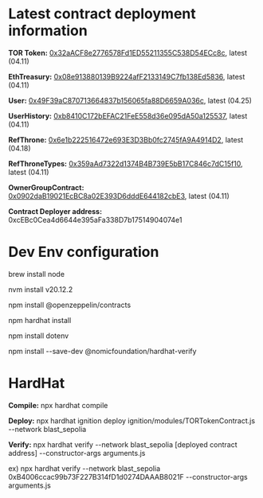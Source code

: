 # Latest contract deployment information

**TOR Token:** [0x32aACF8e2776578Fd1ED55211355C538D54ECc8c](https://testnet.blastscan.io/address/0x32aACF8e2776578Fd1ED55211355C538D54ECc8c),	latest (04.11)		

**EthTreasury:** [0x08e913880139B9224afF2133149C7fb138Ed5836](https://testnet.blastscan.io/address/0x08e913880139B9224afF2133149C7fb138Ed5836),	latest (04.11)			

**User:** [0x49F39aC870713664837b156065fa88D6659A036c](https://testnet.blastscan.io/token/0x20836F89Ab9ba41872482d3b9ECEddA6B3f6088A),	latest (04.25)			

**UserHistory:** [0xb8410C172bEFAC21FeE558d36e095dA50a125537](https://testnet.blastscan.io/token/0xb8410C172bEFAC21FeE558d36e095dA50a125537),	  latest (04.11)

**RefThrone:** [0x6e1b222516472e693E3D3Bb0fc2745fA9A4914D2](https://testnet.blastscan.io/address/0xf91d93A22CEe0B8b8c76a0412523C3566eAe0938),	latest (04.18)		

**RefThroneTypes:** [0x359aAd7322d1374B4B739E5bB17C846c7dC15f10](https://testnet.blastscan.io/address/0x2715BADd0622E3d6f84eFFaEB742f5ae712199c4),	latest (04.11)

**OwnerGroupContract:** [0x0902daB19021EcBC8a02E393D6dddE644182cbE3](https://testnet.blastscan.io/address/0x0902daB19021EcBC8a02E393D6dddE644182cbE3),	latest (04.11)

**Contract Deployer address:** 0xcEBc0Cea4d6644e395aFa338D7b17514904074e1

# Dev Env configuration

brew install node

nvm install v20.12.2 

npm install @openzeppelin/contracts

npm hardhat install

npm install dotenv

npm install --save-dev @nomicfoundation/hardhat-verify 



# HardHat
**Compile:** npx hardhat compile  

**Deploy:** npx hardhat ignition deploy ignition/modules/TORTokenContract.js --network blast_sepolia  

**Verify:** npx hardhat verify --network blast_sepolia [deployed contract address] --constructor-args arguments.js 

ex) npx hardhat verify --network blast_sepolia 0xB4006ccac99b73F227B314fD1d0274DAAAB8021F --constructor-args arguments.js 





